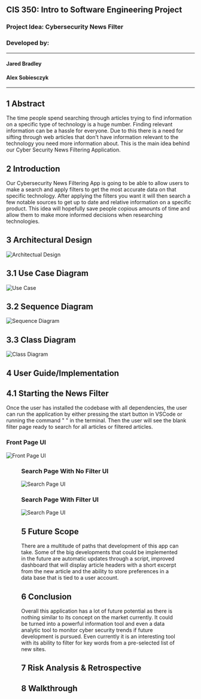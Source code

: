 
## CIS 350: Intro to Software Engineering Project

### Project Idea: Cybersecurity News Filter

### Developed by:

---
#### Jared Bradley

#### Alex Sobiesczyk

---

## 1 Abstract

The time people spend searching through articles trying to find information on a specific type of technology is a huge number. Finding relevant information can be a hassle for everyone. Due to this there is a need for sifting through web articles that don't have information relevant to the technology you need more information about. This is the main idea behind our Cyber Security News Filtering Application.

## 2 Introduction

Our Cybersecurity News Filtering App is going to be able to allow users to make a search and apply filters to get the most accurate data on that specific technology. After applying the filters you want it will then search a few notable sources to get up to date and relative information on a specific product. This idea will hopefully save people copious amounts of time and allow them to make more informed decisions when researching technologies.

## 3 Architectural Design

![Architectual Design](https://github.com/sobiesca/CNF_CIS350/blob/main/Pictures/Architectural%20Design.png)


## 3.1 Use Case Diagram

![Use Case](https://github.com/sobiesca/CNF_CIS350/blob/main/Pictures/Use%20Case%20Diagram.png)

## 3.2 Sequence Diagram

![Sequence Diagram](https://github.com/sobiesca/CNF_CIS350/blob/main/Pictures/Sequence%20Diagram.png)

## 3.3 Class Diagram

![Class Diagram](https://github.com/sobiesca/CNF_CIS350/blob/main/Pictures/Class_Diagram.PNG)

## 4 User Guide/Implementation

## 4.1 Starting the News Filter
Once the user has installed the codebase with all dependencies, the user can run the application by either pressing the start button in VSCode or running the command " " in the terminal. Then the user will see the blank filter page ready to search for all articles or filtered articles.

### Front Page UI

![Front Page UI](https://github.com/sobiesca/CNF_CIS350_V2/blob/main/Pictures/Home_Screen_V3.png)
<Figure 1: News Filter Application Home Screen>

### Search Page With No Filter UI

![Search Page UI](https://github.com/sobiesca/CNF_CIS350/blob/main/Pictures/Article_Feed_V2.PNG)

### Search Page With Filter UI

![Search Page UI](https://github.com/sobiesca/CNF_CIS350/blob/main/Pictures/Article_Feed_Filter_V2.PNG)


## 5 Future Scope

There are a multitude of paths that development of this app can take. Some of the big developments that could be implemented in the future are automatic updates through a script, improved dashboard that will display article headers with a short excerpt from the new article and the ability to store preferences in a data base that is tied to a user account.

## 6 Conclusion
Overall this application has a lot of future potential as there is nothing similar to its concept on the market currently. It could be turned into a powerful information tool and even a data analytic tool to monitor cyber security trends if future development is pursued. Even currently it is an interesting tool with its ability to filter for key words from a pre-selected list of new sites.

## 7 Risk Analysis & Retrospective



## 8 Walkthrough